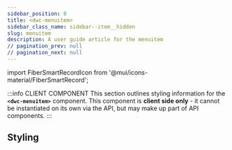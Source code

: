 ```yaml
---
sidebar_position: 0
title: <dwc-menuitem>
sidebar_class_name: sidebar--item__hidden
slug: menuitem
description: A user guide article for the menuitem
// pagination_prev: null
// pagination_next: null
---
```


import FiberSmartRecordIcon from '@mui/icons-material/FiberSmartRecord';

<DocChip chip='shadow' />

:::info CLIENT COMPONENT
This section outlines styling information for the **`<dwc-menuitem>`** component. This component is **client side only** - it cannot be instantiated on its own via the API, but may make up part of API components.
:::

## Styling

<TableBuilder name="dwc-menuitem" />


